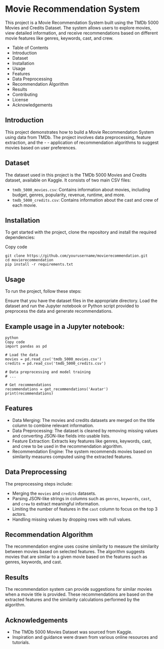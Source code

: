 # Movie Recommendation System
This project is a Movie Recommendation System built using the TMDb 5000 Movies and Credits Dataset. The system allows users to explore movies, view detailed information, and receive recommendations based on different movie features like genres, keywords, cast, and crew.

- Table of Contents
- Introduction
- Dataset
- Installation
- Usage
- Features
- Data Preprocessing
- Recommendation Algorithm
- Results
- Contributing
- License
- Acknowledgements

## Introduction
This project demonstrates how to build a Movie Recommendation System using data from TMDb. The project involves data preprocessing, feature extraction, and the - - application of recommendation algorithms to suggest movies based on user preferences.

## Dataset
The dataset used in this project is the TMDb 5000 Movies and Credits dataset, available on Kaggle. It consists of two main CSV files:

- `tmdb_5000_movies.csv`: Contains information about movies, including budget, genres, popularity, revenue, runtime, and more.
- `tmdb_5000_credits.csv`: Contains information about the cast and crew of each movie.

## Installation
To get started with the project, clone the repository and install the required dependencies:

Copy code
```
git clone https://github.com/yourusername/movierecommendation.git
cd movierecommendation
pip install -r requirements.txt
```
## Usage
To run the project, follow these steps:

Ensure that you have the dataset files in the appropriate directory.
Load the dataset and run the Jupyter notebook or Python script provided to preprocess the data and generate recommendations.

## Example usage in a Jupyter notebook:
```
python
Copy code
import pandas as pd

# Load the data
movies = pd.read_csv('tmdb_5000_movies.csv')
credits = pd.read_csv('tmdb_5000_credits.csv')

# Data preprocessing and model training
# ...

# Get recommendations
recommendations = get_recommendations('Avatar')
print(recommendations)
```

## Features
- Data Merging: The movies and credits datasets are merged on the title column to combine relevant information.
- Data Preprocessing: The dataset is cleaned by removing missing values and converting JSON-like fields into usable lists.
- Feature Extraction: Extracts key features like genres, keywords, cast, and crew to be used in the recommendation algorithm.
- Recommendation Engine: The system recommends movies based on similarity measures computed using the extracted features.

## Data Preprocessing
The preprocessing steps include:

- Merging the `movies` and `credits` datasets.
- Parsing JSON-like strings in columns such as `genres`, `keywords`, `cast`, and `crew` to extract meaningful information.
- Limiting the number of features in the `cast` column to focus on the top 3 actors.
- Handling missing values by dropping rows with null values.

## Recommendation Algorithm
The recommendation engine uses cosine similarity to measure the similarity between movies based on selected features. The algorithm suggests movies that are similar to a given movie based on the features such as genres, keywords, and cast.

## Results
The recommendation system can provide suggestions for similar movies when a movie title is provided. These recommendations are based on the extracted features and the similarity calculations performed by the algorithm.

## Acknowledgements
- The TMDb 5000 Movies Dataset was sourced from Kaggle.
- Inspiration and guidance were drawn from various online resources and tutorials.
